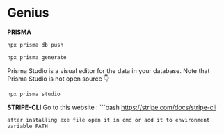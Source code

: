 # Genius

**PRISMA**
```bash
npx prisma db push
```
```bash
npx prisma generate
```
Prisma Studio is a visual editor for the data in your database. Note that Prisma Studio is not open source 👇
```bash
npx prisma studio
```
**STRIPE-CLI**
Go to this website :
<a>```bash
https://stripe.com/docs/stripe-cli
```</a>
after installing exe file open it in cmd or add it to environment variable PATH 
